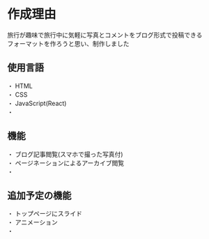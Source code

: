 # 作成理由
旅行が趣味で旅行中に気軽に写真とコメントをブログ形式で投稿できる<br>
フォーマットを作ろうと思い、制作しました

## 使用言語
・ HTML  
・ CSS  
・ JavaScript(React)  
・

## 機能
・ ブログ記事閲覧(スマホで撮った写真付)  
・ ページネーションによるアーカイブ閲覧  
・

## 追加予定の機能
・ トップページにスライド  
・ アニメーション  
・ 
